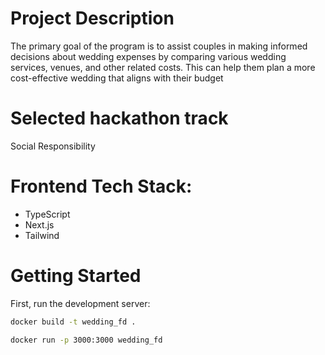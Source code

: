 # Project Description
The primary goal of the program is to assist couples in making informed decisions about wedding expenses by comparing various wedding services, venues, and other related costs. This can help them plan a more cost-effective wedding that aligns with their budget

# Selected hackathon track
Social Responsibility 

# Frontend Tech Stack: 
- TypeScript
- Next.js
- Tailwind

# Getting Started

First, run the development server:

```bash
docker build -t wedding_fd .       

docker run -p 3000:3000 wedding_fd


